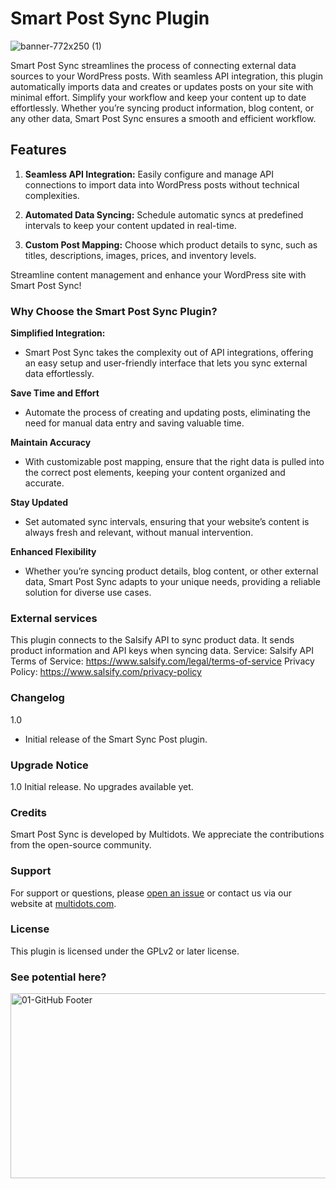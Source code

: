 # Smart Post Sync Plugin
![banner-772x250 (1)](https://github.com/user-attachments/assets/0eb949af-566c-4294-9789-da2db2d3e6f6)

Smart Post Sync streamlines the process of connecting external data sources to your WordPress posts. With seamless API integration, this plugin automatically imports data and creates or updates posts on your site with minimal effort. Simplify your workflow and keep your content up to date effortlessly. Whether you’re syncing product information, blog content, or any other data, Smart Post Sync ensures a smooth and efficient workflow.


## Features

1. **Seamless API Integration:**
   Easily configure and manage API connections to import data into WordPress posts without technical complexities.
   
2. **Automated Data Syncing:**
Schedule automatic syncs at predefined intervals to keep your content updated in real-time.

3. **Custom Post Mapping:**
Choose which product details to sync, such as titles, descriptions, images, prices, and inventory levels.

Streamline content management and enhance your WordPress site with Smart Post Sync!


### Why Choose the Smart Post Sync Plugin?

**Simplified Integration:**
* Smart Post Sync takes the complexity out of API integrations, offering an easy setup and user-friendly interface that lets you sync external data effortlessly.

**Save Time and Effort**
* Automate the process of creating and updating posts, eliminating the need for manual data entry and saving valuable time.

**Maintain Accuracy**
* With customizable post mapping, ensure that the right data is pulled into the correct post elements, keeping your content organized and accurate.

**Stay Updated**
* Set automated sync intervals, ensuring that your website’s content is always fresh and relevant, without manual intervention.

**Enhanced Flexibility**
* Whether you’re syncing product details, blog content, or other external data, Smart Post Sync adapts to your unique needs, providing a reliable solution for diverse use cases.

### External services
This plugin connects to the Salsify API to sync product data. It sends product information and API keys when syncing data.
Service: Salsify API
Terms of Service: https://www.salsify.com/legal/terms-of-service
Privacy Policy: https://www.salsify.com/privacy-policy


### Changelog

1.0
* Initial release of the Smart Sync Post plugin.

### Upgrade Notice

1.0
Initial release. No upgrades available yet.


### Credits
Smart Post Sync is developed by Multidots. We appreciate the contributions from the open-source community.

### Support
For support or questions, please [open an issue](https://github.com/multidots/smart-post-sync/issues) or contact us via our website at [multidots.com](http://multidots.com/).

### License
This plugin is licensed under the GPLv2 or later license.

### See potential here?
<a href="https://www.multidots.com/contact-us/" rel="nofollow"><img width="1692" height="296" alt="01-GitHub Footer" src="https://github.com/user-attachments/assets/6b9d63e7-3990-472d-acb9-5e4e51b446fc" /></a>
